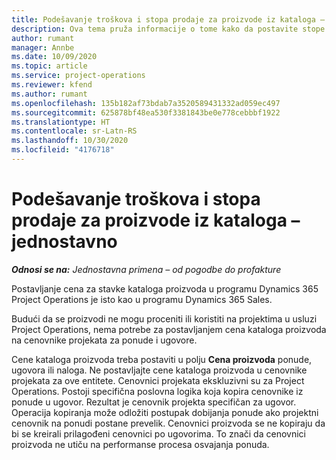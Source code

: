 ```yaml
---
title: Podešavanje troškova i stopa prodaje za proizvode iz kataloga – jednostavno
description: Ova tema pruža informacije o tome kako da postavite stope cena i prodaje za stavke iz kataloga proizvoda.
author: rumant
manager: Annbe
ms.date: 10/09/2020
ms.topic: article
ms.service: project-operations
ms.reviewer: kfend
ms.author: rumant
ms.openlocfilehash: 135b182af73bdab7a3520589431332ad059ec497
ms.sourcegitcommit: 625878bf48ea530f3381843be0e778cebbbf1922
ms.translationtype: HT
ms.contentlocale: sr-Latn-RS
ms.lasthandoff: 10/30/2020
ms.locfileid: "4176718"
---
```

# <a name="set-up-cost-and-sales-rates-for-catalog-products---lite"></a>Podešavanje troškova i stopa prodaje za proizvode iz kataloga – jednostavno

_**Odnosi se na:** Jednostavna primena – od pogodbe do profakture_


Postavljanje cena za stavke kataloga proizvoda u programu Dynamics 365 Project Operations je isto kao u programu Dynamics 365 Sales.

Budući da se proizvodi ne mogu proceniti ili koristiti na projektima u usluzi Project Operations, nema potrebe za postavljanjem cena kataloga proizvoda na cenovnike projekata za ponude i ugovore.

Cene kataloga proizvoda treba postaviti u polju **Cena proizvoda** ponude, ugovora ili naloga. Ne postavljajte cene kataloga proizvoda u cenovnike projekata za ove entitete. Cenovnici projekata ekskluzivni su za Project Operations. Postoji specifična poslovna logika koja kopira cenovnike iz ponude u ugovor. Rezultat je cenovnik projekta specifičan za ugovor. Operacija kopiranja može odložiti postupak dobijanja ponude ako projektni cenovnik na ponudi postane prevelik. Cenovnici proizvoda se ne kopiraju da bi se kreirali prilagođeni cenovnici po ugovorima. To znači da cenovnici proizvoda ne utiču na performanse procesa osvajanja ponuda.
